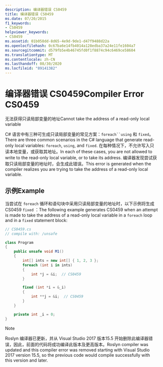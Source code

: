 ```yaml
---
description: 编译器错误 CS0459
title: 编译器错误 CS0459
ms.date: 07/20/2015
f1_keywords:
- CS0459
helpviewer_keywords:
- CS0459
ms.assetid: 01b058dd-8d65-4e9d-9de1-d47f9488d22a
ms.openlocfilehash: 0c67ba6e14fb4014a128edba37a24e11fe1604a7
ms.sourcegitcommit: d579fb5e4b46745fd0f1f8874c94c6469ce58604
ms.translationtype: MT
ms.contentlocale: zh-CN
ms.lasthandoff: 08/30/2020
ms.locfileid: "89141382"
---
```

# <a name="compiler-error-cs0459"></a><span data-ttu-id="e589d-103">编译器错误 CS0459</span><span class="sxs-lookup"><span data-stu-id="e589d-103">Compiler Error CS0459</span></span>

<span data-ttu-id="e589d-104">无法获得只读局部变量的地址</span><span class="sxs-lookup"><span data-stu-id="e589d-104">Cannot take the address of a read-only local variable</span></span>

 <span data-ttu-id="e589d-105">C# 语言中有三种可生成只读局部变量的常见方案：`foreach``using` 和 `fixed`。</span><span class="sxs-lookup"><span data-stu-id="e589d-105">There are three common scenarios in the C# language that generate read-only local variables: `foreach`, `using`, and `fixed`.</span></span> <span data-ttu-id="e589d-106">在每种情况下，不允许写入只读本地变量，或获取其地址。</span><span class="sxs-lookup"><span data-stu-id="e589d-106">In each of these cases, you are not allowed to write to the read-only local variable, or to take its address.</span></span> <span data-ttu-id="e589d-107">编译器发现尝试获取只读局部变量的地址时，会生成此错误。</span><span class="sxs-lookup"><span data-stu-id="e589d-107">This error is generated when the compiler realizes you are trying to take the address of a read-only local variable.</span></span>

## <a name="example"></a><span data-ttu-id="e589d-108">示例</span><span class="sxs-lookup"><span data-stu-id="e589d-108">Example</span></span>

 <span data-ttu-id="e589d-109">当尝试在 `foreach` 循环和语句块中采用只读局部变量的地址时，以下示例将生成 CS0459 `fixed` ：</span><span class="sxs-lookup"><span data-stu-id="e589d-109">The following example generates CS0459 when an attempt is made to take the address of a read-only local variable in a `foreach` loop and in a `fixed` statement block:</span></span>

```csharp
// CS0459.cs
// compile with: /unsafe

class Program
{
    public unsafe void M1()
    {
        int[] ints = new int[] { 1, 2, 3 };
        foreach (int i in ints)
        {
            int *j = &i;  // CS0459
        }

        fixed (int *i = &_i)
        {
            int **j = &i;  // CS0459
        }
    }

    private int _i = 0;
}
```

> [!NOTE]
> <span data-ttu-id="e589d-110">Roslyn 编译器已更新，并从 Visual Studio 2017 版本15.5 开始删除此编译器错误，因此，前面的代码将成功编译此版本及更高版本。</span><span class="sxs-lookup"><span data-stu-id="e589d-110">Roslyn compiler was updated and this compiler error was removed starting with Visual Studio 2017 version 15.5, so the previous code would compile successfully with this version and later.</span></span>
